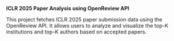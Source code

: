 **ICLR 2025 Paper Analysis using OpenReview API**  

This project fetches ICLR 2025 paper submission data using the OpenReview API. It allows users to analyze and visualize the top-K institutions and top-K authors based on accepted papers.
